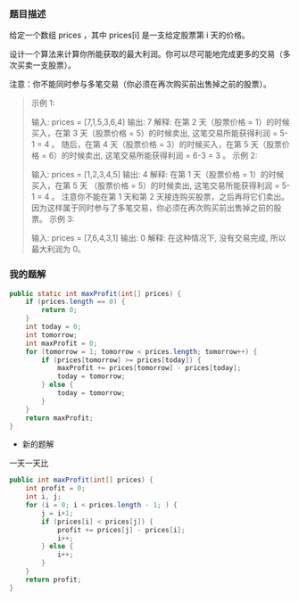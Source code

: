 ### 题目描述


给定一个数组 prices ，其中 prices[i] 是一支给定股票第 i 天的价格。

设计一个算法来计算你所能获取的最大利润。你可以尽可能地完成更多的交易（多次买卖一支股票）。

注意：你不能同时参与多笔交易（你必须在再次购买前出售掉之前的股票）。



> 示例 1:
>
> 输入: prices = [7,1,5,3,6,4]
> 输出: 7
> 解释: 在第 2 天（股票价格 = 1）的时候买入，在第 3 天（股票价格 = 5）的时候卖出, 这笔交易所能获得利润 = 5-1 = 4 。
>      随后，在第 4 天（股票价格 = 3）的时候买入，在第 5 天（股票价格 = 6）的时候卖出, 这笔交易所能获得利润 = 6-3 = 3 。
> 示例 2:
>
> 输入: prices = [1,2,3,4,5]
> 输出: 4
> 解释: 在第 1 天（股票价格 = 1）的时候买入，在第 5 天 （股票价格 = 5）的时候卖出, 这笔交易所能获得利润 = 5-1 = 4 。
>      注意你不能在第 1 天和第 2 天接连购买股票，之后再将它们卖出。因为这样属于同时参与了多笔交易，你必须在再次购买前出售掉之前的股票。
> 示例 3:
>
> 输入: prices = [7,6,4,3,1]
> 输出: 0
> 解释: 在这种情况下, 没有交易完成, 所以最大利润为 0。



### 我的题解

```java
public static int maxProfit(int[] prices) {
    if (prices.length == 0) {
        return 0;
    }
    int today = 0;
    int tomorrow;
    int maxProfit = 0;
    for (tomorrow = 1; tomorrow < prices.length; tomorrow++) {
        if (prices[tomorrow] >= prices[today]) {
            maxProfit += prices[tomorrow] - prices[today];
            today = tomorrow;
        } else {
            today = tomorrow;
        }
    }
    return maxProfit;
}
```

- 新的题解

一天一天比

~~~ java
public int maxProfit(int[] prices) {
    int profit = 0;
    int i, j;
    for (i = 0; i < prices.length - 1; ) {
        j = i+1;
        if (prices[i] < prices[j]) {
            profit += prices[j] - prices[i];
            i++;
        } else {
            i++;
        }
    }
    return profit;
}
~~~

